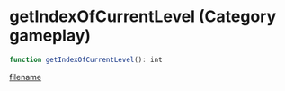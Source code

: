 # getIndexOfCurrentLevel (Category gameplay)

```js
function getIndexOfCurrentLevel(): int
```

[filename](getIndexOfCurrentLevel_m.md ':include')
